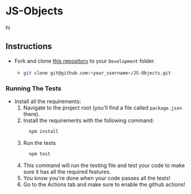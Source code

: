 # JS-Objects
hi
## Instructions

- Fork and clone [this repository](https://github.com/JoinCODED/JS-Objects) to your `Development` folder.
  - ```bash
    git clone git@github.com:<your_username>/JS-Objects.git
    ```

### Running The Tests

- Install all the requirements:
  1.  Navigate to the project root (you'll find a file called `package.json` there).
  2.  Install the requirements with the following command:
      ```bash
        npm install
      ```
  3.  Run the tests
      ```bash
        npm test
      ```
  4.  This command will run the testing file and test your code to make sure it has all the required features.
  5.  You know you're done when your code passes all the tests!
  6.  Go to the Actions tab and make sure to enable the github actions!
